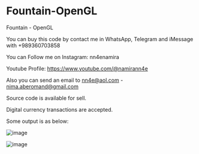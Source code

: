 # Fountain-OpenGL
Fountain - OpenGL

You can buy this code by contact me in WhatsApp, Telegram and iMessage with +989360703858

You can Follow me on Instagram: nn4enamira

Youtube Profile: https://www.youtube.com/@namirann4e

Also you can send an email to nn4e@aol.com - nima.aberomand@gmail.com

Source code is available for sell.

Digital currency transactions are accepted.

Some output is as below:

![image](https://github.com/user-attachments/assets/2bb96e8c-8774-4635-a414-bba16cb32a0d)

![image](https://github.com/user-attachments/assets/56cefb5a-60bb-44c9-bf55-855ea142f24f)
